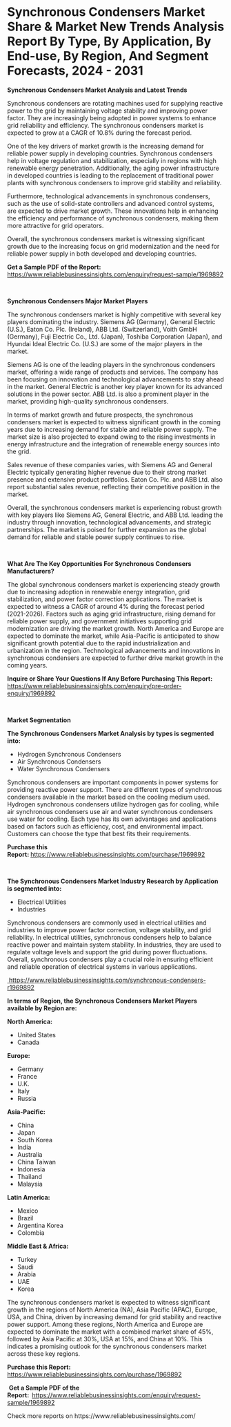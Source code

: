 <p><h1>Synchronous Condensers Market Share & Market New Trends Analysis Report By Type, By Application, By End-use, By Region, And Segment Forecasts, 2024 - 2031</h1></p><p><strong>Synchronous Condensers Market Analysis and Latest Trends</strong></p>
<p><p>Synchronous condensers are rotating machines used for supplying reactive power to the grid by maintaining voltage stability and improving power factor. They are increasingly being adopted in power systems to enhance grid reliability and efficiency. The synchronous condensers market is expected to grow at a CAGR of 10.8% during the forecast period.</p><p>One of the key drivers of market growth is the increasing demand for reliable power supply in developing countries. Synchronous condensers help in voltage regulation and stabilization, especially in regions with high renewable energy penetration. Additionally, the aging power infrastructure in developed countries is leading to the replacement of traditional power plants with synchronous condensers to improve grid stability and reliability.</p><p>Furthermore, technological advancements in synchronous condensers, such as the use of solid-state controllers and advanced control systems, are expected to drive market growth. These innovations help in enhancing the efficiency and performance of synchronous condensers, making them more attractive for grid operators.</p><p>Overall, the synchronous condensers market is witnessing significant growth due to the increasing focus on grid modernization and the need for reliable power supply in both developed and developing countries.</p></p>
<p><strong>Get a Sample PDF of the Report:&nbsp;</strong> <a href="https://www.reliablebusinessinsights.com/enquiry/request-sample/1969892">https://www.reliablebusinessinsights.com/enquiry/request-sample/1969892</a></p>
<p>&nbsp;</p>
<p><strong>Synchronous Condensers Major Market Players</strong></p>
<p><p>The synchronous condensers market is highly competitive with several key players dominating the industry. Siemens AG (Germany), General Electric (U.S.), Eaton Co. Plc. (Ireland), ABB Ltd. (Switzerland), Voith GmbH (Germany), Fuji Electric Co., Ltd. (Japan), Toshiba Corporation (Japan), and Hyundai Ideal Electric Co. (U.S.) are some of the major players in the market.</p><p>Siemens AG is one of the leading players in the synchronous condensers market, offering a wide range of products and services. The company has been focusing on innovation and technological advancements to stay ahead in the market. General Electric is another key player known for its advanced solutions in the power sector. ABB Ltd. is also a prominent player in the market, providing high-quality synchronous condensers.</p><p>In terms of market growth and future prospects, the synchronous condensers market is expected to witness significant growth in the coming years due to increasing demand for stable and reliable power supply. The market size is also projected to expand owing to the rising investments in energy infrastructure and the integration of renewable energy sources into the grid.</p><p>Sales revenue of these companies varies, with Siemens AG and General Electric typically generating higher revenue due to their strong market presence and extensive product portfolios. Eaton Co. Plc. and ABB Ltd. also report substantial sales revenue, reflecting their competitive position in the market.</p><p>Overall, the synchronous condensers market is experiencing robust growth with key players like Siemens AG, General Electric, and ABB Ltd. leading the industry through innovation, technological advancements, and strategic partnerships. The market is poised for further expansion as the global demand for reliable and stable power supply continues to rise.</p></p>
<p>&nbsp;</p>
<p><strong>What Are The Key Opportunities For Synchronous Condensers Manufacturers?</strong></p>
<p><p>The global synchronous condensers market is experiencing steady growth due to increasing adoption in renewable energy integration, grid stabilization, and power factor correction applications. The market is expected to witness a CAGR of around 4% during the forecast period (2021-2026). Factors such as aging grid infrastructure, rising demand for reliable power supply, and government initiatives supporting grid modernization are driving the market growth. North America and Europe are expected to dominate the market, while Asia-Pacific is anticipated to show significant growth potential due to the rapid industrialization and urbanization in the region. Technological advancements and innovations in synchronous condensers are expected to further drive market growth in the coming years.</p></p>
<p><strong>Inquire or Share Your Questions If Any Before Purchasing This Report:</strong> <a href="https://www.reliablebusinessinsights.com/enquiry/pre-order-enquiry/1969892">https://www.reliablebusinessinsights.com/enquiry/pre-order-enquiry/1969892</a></p>
<p>&nbsp;</p>
<p><strong>Market Segmentation</strong></p>
<p><strong>The Synchronous Condensers Market Analysis by types is segmented into:</strong></p>
<p><ul><li>Hydrogen Synchronous Condensers</li><li>Air Synchronous Condensers</li><li>Water Synchronous Condensers</li></ul></p>
<p><p>Synchronous condensers are important components in power systems for providing reactive power support. There are different types of synchronous condensers available in the market based on the cooling medium used. Hydrogen synchronous condensers utilize hydrogen gas for cooling, while air synchronous condensers use air and water synchronous condensers use water for cooling. Each type has its own advantages and applications based on factors such as efficiency, cost, and environmental impact. Customers can choose the type that best fits their requirements.</p></p>
<p><strong>Purchase this Report:&nbsp;</strong><a href="https://www.reliablebusinessinsights.com/purchase/1969892">https://www.reliablebusinessinsights.com/purchase/1969892</a></p>
<p>&nbsp;</p>
<p><strong>The Synchronous Condensers Market Industry Research by Application is segmented into:</strong></p>
<p><ul><li>Electrical Utilities</li><li>Industries</li></ul></p>
<p><p>Synchronous condensers are commonly used in electrical utilities and industries to improve power factor correction, voltage stability, and grid reliability. In electrical utilities, synchronous condensers help to balance reactive power and maintain system stability. In industries, they are used to regulate voltage levels and support the grid during power fluctuations. Overall, synchronous condensers play a crucial role in ensuring efficient and reliable operation of electrical systems in various applications.</p></p>
<p><a href="https://www.reliablebusinessinsights.com/synchronous-condensers-r1969892">&nbsp;https://www.reliablebusinessinsights.com/synchronous-condensers-r1969892</a></p>
<p><strong>In terms of Region, the Synchronous Condensers Market Players available by Region are:</strong></p>
<p>
    <p> <strong> North America: </strong>
        <ul>
            <li>United States</li>
            <li>Canada</li>
        </ul>
        </p> 
    <p> <strong> Europe: </strong>
        <ul>
            <li>Germany</li>
            <li>France</li>
            <li>U.K.</li>
            <li>Italy</li>
            <li>Russia</li>
        </ul>
        </p> 
    <p> <strong> Asia-Pacific: </strong>
        <ul>
            <li>China</li>
            <li>Japan</li>
            <li>South Korea</li>
            <li>India</li>
            <li>Australia</li>
            <li>China Taiwan</li>
            <li>Indonesia</li>
            <li>Thailand</li>
            <li>Malaysia</li>
        </ul>
        </p> 
    <p> <strong> Latin America: </strong>
        <ul>
            <li>Mexico</li>
            <li>Brazil</li>
            <li>Argentina Korea</li>
            <li>Colombia</li>
        </ul>
        </p> 
    <p> <strong> Middle East & Africa: </strong>
        <ul>
            <li>Turkey</li>
            <li>Saudi</li>
            <li>Arabia</li>
            <li>UAE</li>
            <li>Korea</li>
        </ul>
    </p>
    </p>
<p><p>The synchronous condensers market is expected to witness significant growth in the regions of North America (NA), Asia Pacific (APAC), Europe, USA, and China, driven by increasing demand for grid stability and reactive power support. Among these regions, North America and Europe are expected to dominate the market with a combined market share of 45%, followed by Asia Pacific at 30%, USA at 15%, and China at 10%. This indicates a promising outlook for the synchronous condensers market across these key regions.</p></p>
<p><strong>Purchase this Report: </strong><a href="https://www.reliablebusinessinsights.com/purchase/1969892">https://www.reliablebusinessinsights.com/purchase/1969892</a></p>
<p>&nbsp;<strong>Get a Sample PDF of the Report:&nbsp;&nbsp;</strong><a href="https://www.reliablebusinessinsights.com/enquiry/request-sample/1969892">https://www.reliablebusinessinsights.com/enquiry/request-sample/1969892</a></p>
<p><strong></strong></p>
<p>Check more reports on https://www.reliablebusinessinsights.com/</p>